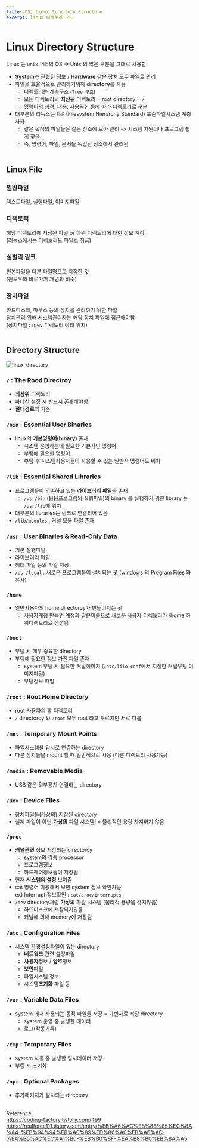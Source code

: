 ```yaml
---
title: OS) Linux Directory Structure
excerpt: linux 디렉토리 구조
---
```


# Linux Directory Structure
Linux 는 `Unix 계열`의 OS -> Unix 의 많은 부분을 그대로 사용함
- **System**과 관련된 정보 /  **Hardware** 같은 장치 모두 파일로 관리
- 파일을 효율적으로 관리하기위해 **directory**를 사용
  - 디렉토리는 계층구조 (`Tree 구조`)
  - 모든 디렉토리의 **최상위** 디렉토리 = root directory = `/ `  
  - 명령어의 성격, 내용, 사용권한 등에 따라 디렉토리로 구분
- 대부분의 리눅스는 `FHF` (Filesystem Hierarchy Standard) 표준파일시스템 계층 사용
  - 같은 목적의 파일들은 같은 장소에 모아 관리 -> 시스템 자원이나 프로그램 쉽게 찾음
  - 즉, 명령어, 파일, 문서들 독립된 장소에서 관리됨 <br/><br/>

## Linux File
###  일반파일
텍스트파일, 실행파일, 이미지파일

### 디렉토리
해당 디렉토리에 저장된 파일 or 하위 디렉토리에 대한 정보 저장  
(리눅스에서는 디렉토리도 파일로 취급)

### 심벌릭 링크
원본파일을 다른 파일명으로 지정한 것  
(윈도우의 바로가기 개념과 비슷)

### 장치파일
하드디스크, 마우스 등의 장치를 관리하기 위한 파일  
장치관리 위해 시스템관리자는 해당 장치 파일에 접근해야함  
(장치파일 : /dev 디렉토리 아래 위치) <br/><br/>

## Directory Structure
![linux_directory](https://user-images.githubusercontent.com/103614357/179536403-ba64d7e3-f4f0-4e4f-b5ad-ad7e6df3362e.png)

### `/` : The Rood Directroy
- **최상위** 디렉토리
- 파티션 설정 시 반드시 존재해야함
- **절대경로**의 기준

### `/bin` : Essential User Binaries
- linux의 **기본명령어(binary)** 존재
  - 시스템 운영하는데 필요한 기본적인 명령어
  - 부팅에 필요한 명령어
  - 부팅 후 시스템사용자들이 사용할 수 있는 일반적 명령어도 위치

### `/lib` : Essential Shared Libraries
- 프로그램들이 의존하고 있는 **라이브러리 파일**들 존재
  - `/usr/bin` (응용프로그램의 실행파일)의 binary 를 실행하기 위한 library 는 `/usr/lib`에 위치
- 대부분의 libraries는 링크로 연결되어 있음
- `/lib/modules` : 커널 모듈 파일 존재

### `/usr` : User Binaries & Read-Only Data
- 기본 실행파일
- 라이브러리 파일
- 헤더 파일 등의 파일 저장
- `/usr/local` : 새로운 프로그램들이 설치되는 곳 (windows 의 Program Files 와 유사)

### `/home`
- 일반사용자의 home directoroy가 만들어지는 곳
  - 사용자계정 만들면 계정과 같은이름으로 새로운 사용자 디렉토리가 /home 하위디렉토리로 생성됨

### `/boot`
- 부팅 시 매우 중요한 directory
- 부팅에 필요한 정보 가진 파일 존재
  - system 부팅 시 필요한 커널이미지 (`/etc/lilo.conf`에서 지정한 커널부팅 이미지파일)
  - 부팅정보 파일

### `/root` : Root Home Directory
- root 사용자의 홈 디렉토리  
- `/` directoroy 와 `/root` 모두 root 라고 부르지만 서로 다름

### `/mnt` : Temporary Mount Points
- 파일시스템을 임시로 연결하는 directory
- 다른 장치들을 mount 할 때 일반적으로 사용 (다른 디렉토리 사용가능)

### `/media` : Removable Media
- USB 같은 외부장치 연결하는 directory

### `/dev` : Device Files
- 장치파일들(가상의) 저장된 directory
- 실제 파일이 아닌 **가상의** 파일 시스템! = 물리적인 용량 차지하지 않음

### `/proc`
- **커널관련** 정보 저장되는 directoroy
  - system의 각종 processor
  - 프로그램정보
  - 하드웨어정보들이 저장됨
- 현재 **시스템의 설정** 보여줌
- cat 명령어 이용해서 보면 system 정보 확인가능  
  ex) Interrupt 정보확인 : `cat/proc/interrupts`
- `/dev` directory처럼 **가상의** 파일 시스템 (물리적 용량을 갖지않음)
  - 하드디스크에 저장되지않음
  - 커널에 의해 memory에 저장됨

### `/etc` : Configuration Files
- 시스템 환경설정파일이 있는 directory
  - **네트워크** 관련 설정파일
  - **사용자**정보 / **암호**정보
  - **보안**파일
  - 파일시스템 정보
  - 시스템**초기화** 파일 등

### `/var` : Variable Data Files
- system 에서 사용되는 동적 파일들 저장 = 가변자료 저장 directory
  - system 운영 중 발생한 데이터
  - 로그(작동기록)

### `/tmp` : Temporary Files
- system 사용 중 발생한 임시데이터 저장
- 부팅 시 초기화

### `/opt` : Optional Packages
- 추가패키지가 설치되는 directory <br/><br/>

Reference  
https://coding-factory.tistory.com/499  
https://realforce111.tistory.com/entry/%EB%A6%AC%EB%88%85%EC%8A%A4-%EB%94%94%EB%A0%89%ED%86%A0%EB%A6%AC-%EA%B5%AC%EC%A1%B0-%EB%B0%8F-%EA%B8%B0%EB%8A%A5  
<br/>
